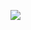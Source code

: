 
![](http://www.plantuml.com/plantuml/proxy?cache=no&src=https://raw.githubusercontent.com/oleksandrblazhko/student_test/main/Example-1-Deployment.puml)



